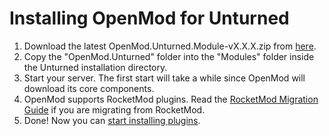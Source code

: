 # Installing OpenMod for Unturned

1. Download the latest OpenMod.Unturned.Module-vX.X.X.zip from [here](https://github.com/openmod/OpenMod/releases/latest).
2. Copy the "OpenMod.Unturned" folder into the "Modules" folder inside the Unturned installation directory.
3. Start your server. The first start will take a while since OpenMod will download its core components.
4. OpenMod supports RocketMod plugins. Read the [RocketMod Migration Guide](../migration/rocketmod.md) if you are migrating from RocketMod.
5. Done! Now you can [start installing plugins](../plugins/installation).